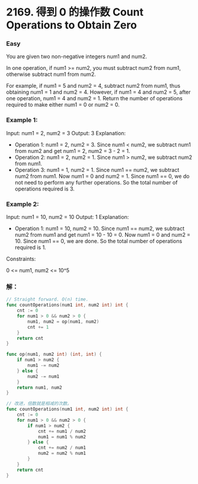 # 2169. 得到 0 的操作数 Count Operations to Obtain Zero

### Easy

You are given two non-negative integers num1 and num2.

In one operation, if num1 >= num2, you must subtract num2 from num1, otherwise subtract num1 from num2.

For example, if num1 = 5 and num2 = 4, subtract num2 from num1, thus obtaining num1 = 1 and num2 = 4. However, if num1 = 4 and num2 = 5, after one operation, num1 = 4 and num2 = 1.
Return the number of operations required to make either num1 = 0 or num2 = 0.

### Example 1:

Input: num1 = 2, num2 = 3
Output: 3
Explanation: 
- Operation 1: num1 = 2, num2 = 3. Since num1 < num2, we subtract num1 from num2 and get num1 = 2, num2 = 3 - 2 = 1.
- Operation 2: num1 = 2, num2 = 1. Since num1 > num2, we subtract num2 from num1.
- Operation 3: num1 = 1, num2 = 1. Since num1 == num2, we subtract num2 from num1.
Now num1 = 0 and num2 = 1. Since num1 == 0, we do not need to perform any further operations.
So the total number of operations required is 3.

### Example 2:

Input: num1 = 10, num2 = 10
Output: 1
Explanation: 
- Operation 1: num1 = 10, num2 = 10. Since num1 == num2, we subtract num2 from num1 and get num1 = 10 - 10 = 0.
Now num1 = 0 and num2 = 10. Since num1 == 0, we are done.
So the total number of operations required is 1.

Constraints:

0 <= num1, num2 <= 10^5

### 解：

```go
// Straight forward. O(n) time.
func countOperations(num1 int, num2 int) int {
	cnt := 0
	for num1 > 0 && num2 > 0 {
		num1, num2 = op(num1, num2)
		cnt += 1
	}
	return cnt
}

func op(num1, num2 int) (int, int) {
	if num1 > num2 {
		num1 -= num2
	} else {
		num2 -= num1
	}
	return num1, num2
}

// 改进，倍数就是相减的次数。
func countOperations(num1 int, num2 int) int {
	cnt := 0
	for num1 > 0 && num2 > 0 {
		if num1 > num2 {
			cnt += num1 / num2
			num1 = num1 % num2
		} else {
			cnt += num2 / num1
			num2 = num2 % num1
		}
	}
	return cnt
}
```